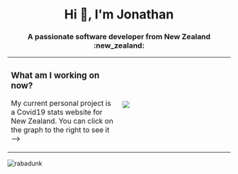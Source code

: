 <h1 align="center">Hi 👋, I'm Jonathan</h1>
<h3 align="center">A passionate software developer from New Zealand :new_zealand: </h3>

<table width=100%>
  <tr>
    <td width=50%>
      <h3>What am I working on now?</h3>
      <p> My current personal project is a Covid19 stats website for New Zealand. You can click on the graph to the right to see it --></p>
    </td> 
    <td width=50%>
      <a href="https://rabadunk.github.io/COVID19/">
      <img src="https://c19-widget.vercel.app/" link/>
      </a>
    </td>   
  </tr>
  
</table>

<p align="left"> <img src="https://komarev.com/ghpvc/?username=rabadunk" alt="rabadunk" /> </p>
